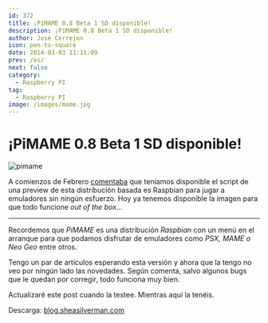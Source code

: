 ```yaml
---
id: 372
title: ¡PiMAME 0.8 Beta 1 SD disponible!
description: ¡PiMAME 0.8 Beta 1 SD disponible!
author: Jose Cerrejon
icon: pen-to-square
date: 2014-03-03 11:11:09
prev: /es/
next: false
category:
  - Raspberry PI
tag:
  - Raspberry PI
image: /images/mame.jpg
---
```


# ¡PiMAME 0.8 Beta 1 SD disponible!

![pimame](/images/mame.jpg)

A comienzos de Febrero [comentaba](/post.php?id=360) que teníamos disponible el script de una preview de esta distribución basada es Raspbian para jugar a emuladores sin ningún esfuerzo. Hoy ya tenemos disponible la imagen para que todo funcione *out of the box*…

- - -
Recordemos que *PiMAME* es una distribución *Raspbian* con un menú en el arranque para que podamos disfrutar de emuladores como *PSX, MAME o Neo Geo* entre otros.

Tengo un par de artículos esperando esta versión y ahora que la tengo no veo por ningún lado las novedades. Según comenta, salvo algunos bugs que le quedan por corregir, todo funciona muy bien.

Actualizaré este post cuando la testee. Mientras aquí la tenéis.

Descarga: [blog.sheasilverman.com](http://pimame.org/releases/latest.php)